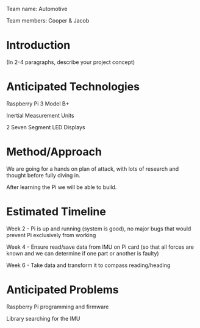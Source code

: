 Team name:
Automotive

Team members:
Cooper & Jacob

# Introduction


(In 2-4 paragraphs, describe your project concept)

# Anticipated Technologies
Raspberry Pi 3 Model B+

Inertial Measurement Units

2 Seven Segment LED Displays

# Method/Approach
We are going for a hands on plan of attack, with lots of research and thought before fully diving in. 

After learning the Pi we will be able to build.

# Estimated Timeline
Week 2 - Pi is up and running (system is good), no major bugs that would prevent Pi exclusively from working

Week 4 - Ensure read/save data from IMU on Pi card (so that all forces are known and we can determine if one part or another is faulty)

Week 6 - Take data and transform it to compass reading/heading

# Anticipated Problems
Raspberry Pi programming and firmware

Library searching for the IMU
